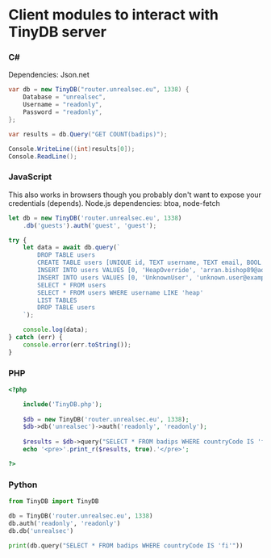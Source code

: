 # Client modules to interact with TinyDB server

### C#
Dependencies: Json.net
```csharp
var db = new TinyDB("router.unrealsec.eu", 1338) {
    Database = "unrealsec",
    Username = "readonly",
    Password = "readonly",
};

var results = db.Query("GET COUNT(badips)");

Console.WriteLine((int)results[0]);
Console.ReadLine();
```

### JavaScript
This also works in browsers though you probably don't want to expose your credentials (depends).
Node.js dependencies: btoa, node-fetch
```js
let db = new TinyDB('router.unrealsec.eu', 1338)
    .db('guests').auth('guest', 'guest');

try {
    let data = await db.query(`
        DROP TABLE users
        CREATE TABLE users [UNIQUE id, TEXT username, TEXT email, BOOL admin]
        INSERT INTO users VALUES [0, 'HeapOverride', 'arran.bishop89@aol.com', true]
        INSERT INTO users VALUES [0, 'UnknownUser', 'unknown.user@example.com', false]
        SELECT * FROM users
        SELECT * FROM users WHERE username LIKE 'heap'
        LIST TABLES
        DROP TABLE users
    `);

    console.log(data);
} catch (err) {
    console.error(err.toString());
}
```

### PHP
```php
<?php

	include('TinyDB.php');
	
	$db = new TinyDB('router.unrealsec.eu', 1338);
	$db->db('unrealsec')->auth('readonly', 'readonly');
	
	$results = $db->query("SELECT * FROM badips WHERE countryCode IS 'fi'");
	echo '<pre>'.print_r($results, true).'</pre>';

?>
```

### Python
```python
from TinyDB import TinyDB

db = TinyDB('router.unrealsec.eu', 1338)
db.auth('readonly', 'readonly')
db.db('unrealsec')

print(db.query("SELECT * FROM badips WHERE countryCode IS 'fi'"))
```
